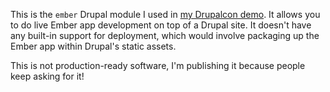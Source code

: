 This is the `ember` Drupal module I used in [my Drupalcon demo](https://www.youtube.com/watch?v=O12qBp1lWUc). It allows you to do live Ember app development on top of a Drupal site. It doesn't have any built-in support for deployment, which would involve packaging up the Ember app within Drupal's static assets.

This is not production-ready software, I'm publishing it because people keep asking for it!
